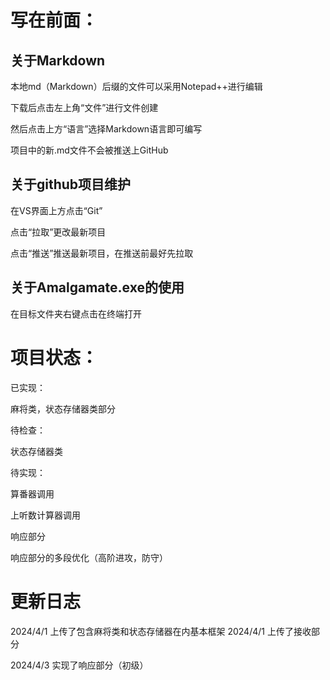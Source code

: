 # 写在前面：
## 关于Markdown
本地md（Markdown）后缀的文件可以采用Notepad++进行编辑

下载后点击左上角“文件”进行文件创建

然后点击上方“语言”选择Markdown语言即可编写

项目中的新.md文件不会被推送上GitHub


## 关于github项目维护
在VS界面上方点击“Git”

点击“拉取”更改最新项目

点击“推送”推送最新项目，在推送前最好先拉取

## 关于Amalgamate.exe的使用
在目标文件夹右键点击在终端打开



# 项目状态：

已实现：

麻将类，状态存储器类部分


待检查：

状态存储器类


待实现：


算番器调用

上听数计算器调用

响应部分

响应部分的多段优化（高阶进攻，防守）



# 更新日志

2024/4/1 上传了包含麻将类和状态存储器在内基本框架
2024/4/1 上传了接收部分

2024/4/3 实现了响应部分（初级）


